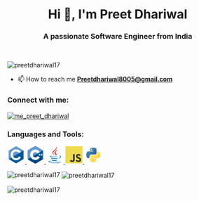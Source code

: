 <h1 align="center">Hi 👋, I'm Preet Dhariwal</h1>
<h3 align="center">A passionate Software Engineer from India</h3>
<img align=“right”alt=“coading”width=“400”src="https://images.app.goo.gl/TLGrKxLydKKfoDxR7">
<p align="left"> <img src="https://komarev.com/ghpvc/?username=preetdhariwal17&label=Profile%20views&color=0e75b6&style=flat" alt="preetdhariwal17" /> </p>

- 📫 How to reach me **Preetdhariwal8005@gmail.com**

<h3 align="left">Connect with me:</h3>
<p align="left">
<a href="https://instagram.com/me_preet_dhariwal" target="blank"><img align="center" src="https://raw.githubusercontent.com/rahuldkjain/github-profile-readme-generator/master/src/images/icons/Social/instagram.svg" alt="me_preet_dhariwal" height="30" width="40" /></a>
</p>

<h3 align="left">Languages and Tools:</h3>
<p align="left"> <a href="https://www.cprogramming.com/" target="_blank" rel="noreferrer"> <img src="https://raw.githubusercontent.com/devicons/devicon/master/icons/c/c-original.svg" alt="c" width="40" height="40"/> </a> <a href="https://www.w3schools.com/cpp/" target="_blank" rel="noreferrer"> <img src="https://raw.githubusercontent.com/devicons/devicon/master/icons/cplusplus/cplusplus-original.svg" alt="cplusplus" width="40" height="40"/> </a> <a href="https://www.java.com" target="_blank" rel="noreferrer"> <img src="https://raw.githubusercontent.com/devicons/devicon/master/icons/java/java-original.svg" alt="java" width="40" height="40"/> </a> <a href="https://developer.mozilla.org/en-US/docs/Web/JavaScript" target="_blank" rel="noreferrer"> <img src="https://raw.githubusercontent.com/devicons/devicon/master/icons/javascript/javascript-original.svg" alt="javascript" width="40" height="40"/> </a> <a href="https://www.python.org" target="_blank" rel="noreferrer"> <img src="https://raw.githubusercontent.com/devicons/devicon/master/icons/python/python-original.svg" alt="python" width="40" height="40"/> </a> </p>

<p><img align="left" src="https://github-readme-stats.vercel.app/api/top-langs?username=preetdhariwal17&show_icons=true&locale=en&layout=compact" alt="preetdhariwal17" /></p>

<p>&nbsp;<img align="center" src="https://github-readme-stats.vercel.app/api?username=preetdhariwal17&show_icons=true&locale=en" alt="preetdhariwal17" /></p>

<p><img align="center" src="https://github-readme-streak-stats.herokuapp.com/?user=preetdhariwal17&" alt="preetdhariwal17" /></p>
